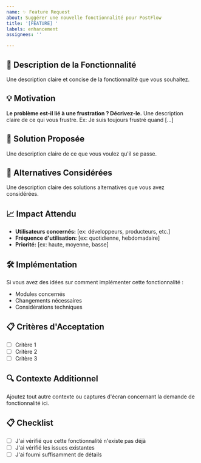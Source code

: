```yaml
---
name: ✨ Feature Request
about: Suggérer une nouvelle fonctionnalité pour PostFlow
title: '[FEATURE] '
labels: enhancement
assignees: ''

---
```


## 🎯 Description de la Fonctionnalité
Une description claire et concise de la fonctionnalité que vous souhaitez.

## 💡 Motivation
**Le problème est-il lié à une frustration ? Décrivez-le.**
Une description claire de ce qui vous frustre. Ex: Je suis toujours frustré quand [...]

## 🔧 Solution Proposée
Une description claire de ce que vous voulez qu'il se passe.

## 🔄 Alternatives Considérées
Une description claire des solutions alternatives que vous avez considérées.

## 📈 Impact Attendu
- **Utilisateurs concernés:** [ex: développeurs, producteurs, etc.]
- **Fréquence d'utilisation:** [ex: quotidienne, hebdomadaire]
- **Priorité:** [ex: haute, moyenne, basse]

## 🛠️ Implémentation
Si vous avez des idées sur comment implémenter cette fonctionnalité :
- Modules concernés
- Changements nécessaires
- Considérations techniques

## 📋 Critères d'Acceptation
- [ ] Critère 1
- [ ] Critère 2
- [ ] Critère 3

## 🔍 Contexte Additionnel
Ajoutez tout autre contexte ou captures d'écran concernant la demande de fonctionnalité ici.

## 📋 Checklist
- [ ] J'ai vérifié que cette fonctionnalité n'existe pas déjà
- [ ] J'ai vérifié les issues existantes
- [ ] J'ai fourni suffisamment de détails
